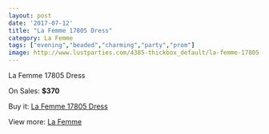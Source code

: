 ```yaml
---
layout: post
date: '2017-07-12'
title: "La Femme 17805 Dress"
category: La Femme
tags: ["evening","beaded","charming","party","prom"]
image: http://www.lustparties.com/4385-thickbox_default/la-femme-17805-dress.jpg
---
```

La Femme 17805 Dress

On Sales: **$370**
<a href="https://www.lustparties.com/en/la-femme/1472-la-femme-17805-dress.html"><amp-img layout="responsive" width="600" height="600" src="//www.lustparties.com/4385-thickbox_default/la-femme-17805-dress.jpg" alt="La Femme 17805 Dress 0" /></a>
<a href="https://www.lustparties.com/en/la-femme/1472-la-femme-17805-dress.html"><amp-img layout="responsive" width="600" height="600" src="//www.lustparties.com/4386-thickbox_default/la-femme-17805-dress.jpg" alt="La Femme 17805 Dress 1" /></a>

Buy it: [La Femme 17805 Dress](https://www.lustparties.com/en/la-femme/1472-la-femme-17805-dress.html "La Femme 17805 Dress")

View more: [La Femme](https://www.lustparties.com/en/4-la-femme "La Femme")